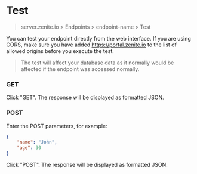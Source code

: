 # Test

> server.zenite.io > Endpoints > endpoint-name > Test

You can test your endpoint directly from the web interface. If you are using CORS, make sure you have added https://portal.zenite.io to the list of allowed origins before you execute the test.

> The test will affect your database data as it normally would be affected if the endpoint was accessed normally.

### GET

Click "GET". The response will be displayed as formatted JSON.

### POST

Enter the POST parameters, for example:

```json
{
    "name": "John",
    "age": 30
}
```

Click "POST". The response will be displayed as formatted JSON.